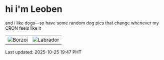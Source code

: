 # hi i'm Leoben

and i like dogs—so have some random dog pics that change whenever my CRON feels like it

|  |  |
|--------|----------|
| ![Borzoi](https://random-dog-vercel.vercel.app/api/random-borzoi?v=1761392833) | ![Labrador](https://random-dog-vercel.vercel.app/api/random-labrador?v=1761392833) |

Last updated: 2025-10-25 19:47 PHT
